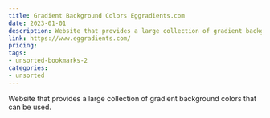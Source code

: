 ```yaml
---
title: Gradient Background Colors Eggradients.com
date: 2023-01-01
description: Website that provides a large collection of gradient background colors that can be used.
link: https://www.eggradients.com/
pricing: 
tags: 
- unsorted-bookmarks-2 
categories: 
- unsorted 
---
```


Website that provides a large collection of gradient background colors that can be used.
